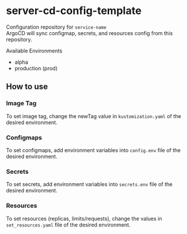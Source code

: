 # server-cd-config-template

Configuration repository for `service-name`<br>
ArgoCD will sync configmap, secrets, and resources config from this repository.

Available Environments
- alpha
- production (prod)

## How to use
### Image Tag
To set image tag, change the newTag value in `kustomization.yaml` of the desired environment.

### Configmaps
To set configmaps, add environment variables into `config.env` file of the desired environment.

### Secrets
To set secrets, add environment variables into `secrets.env` file of the desired environment.

### Resources
To set resources (replicas, limits/requests), change the values in `set_resources.yaml` file of the desired environment.
